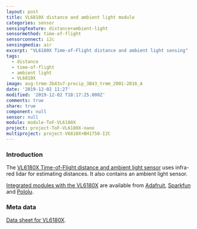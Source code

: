 ```yaml
---
layout: post
title: VL6810X distance and ambient light module
categories: sensor
sensingfeature: distance+ambient-light
sensormethod: time-of-flight
sensorconnect: i2c
sensingmedia: air
excerpt: "VL6180X Time-of-Flight distance and ambient light sensing"
tags:
  - distance
  - time-of-flight
  - ambient light
  - VL6810X
image: avg-trmm-3b43v7-precip_3B43_trmm_2001-2016_A
date: '2019-12-02 11:27'
modified: '2019-12-02 T18:17:25.000Z'
comments: true
share: true
component: null
sensor: null
module: module-ToF-VL6180X
project: project-ToF-VL6180X-nano
multiproject: project-V6810X+BH1750-I2C
---
```


### Introduction

The [VL6180X Time-of-Flight distance and ambient light sensor](https://www.st.com/en/imaging-and-photonics-solutions/vl6180x.html) uses infra-red lidar for estimating distances. It also contains an ambient light sensor.

[Integrated modules with the VL6180X](../../modules/module-ToF-VL6180X/) are available from [Adafruit](https://www.adafruit.com/product/3316), [Sparkfun](https://www.sparkfun.com/products/14722) and [Pololu](https://www.pololu.com/product/2489).

### Meta data

[Data sheet for VL6180X](https://www.pololu.com/file/0J961/VL6180X.pdf).
